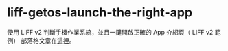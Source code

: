 # liff-getos-launch-the-right-app
使用 LIFF v2 判斷手機作業系統，並且一鍵開啟正確的 App 介紹頁（ LIFF v2 範例）
部落格文章在[這裡](https://chibupapa.com/2020/03/11/liff-getos-launch-the-right-app/)。
